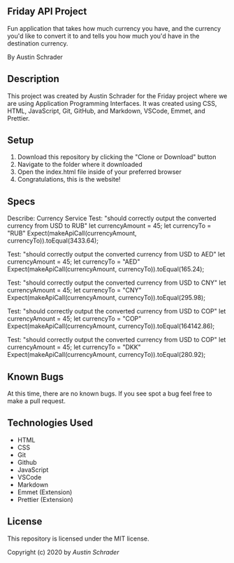 ## Friday API Project

Fun application that takes how much currency you have, and the currency you'd like to convert it to and tells you how much you'd have in the destination currency.

By Austin Schrader

## Description

This project was created by Austin Schrader for the Friday project where we are using Application Programming Interfaces. It was created using CSS, HTML, JavaScript, Git, GitHub, and Markdown, VSCode, Emmet, and Prettier.

## Setup

1. Download this repository by clicking the "Clone or Download" button
2. Navigate to the folder where it downloaded
3. Open the index.html file inside of your preferred browser
4. Congratulations, this is the website!

## Specs

Describe: Currency Service
Test: "should correctly output the converted currency from USD to RUB"
let currencyAmount = 45;
let currencyTo = "RUB"
Expect(makeApiCall(currencyAmount, currencyTo)).toEqual(3433.64);

Test: "should correctly output the converted currency from USD to AED"
let currencyAmount = 45;
let currencyTo = "AED"
Expect(makeApiCall(currencyAmount, currencyTo)).toEqual(165.24);

Test: "should correctly output the converted currency from USD to CNY"
let currencyAmount = 45;
let currencyTo = "CNY"
Expect(makeApiCall(currencyAmount, currencyTo)).toEqual(295.98);

Test: "should correctly output the converted currency from USD to COP"
let currencyAmount = 45;
let currencyTo = "COP"
Expect(makeApiCall(currencyAmount, currencyTo)).toEqual(164142.86);

Test: "should correctly output the converted currency from USD to COP"
let currencyAmount = 45;
let currencyTo = "DKK"
Expect(makeApiCall(currencyAmount, currencyTo)).toEqual(280.92);

## Known Bugs

At this time, there are no known bugs. If you see spot a bug feel free to make a pull request.

## Technologies Used

- HTML
- CSS
- Git
- Github
- JavaScript
- VSCode
- Markdown
- Emmet (Extension)
- Prettier (Extension)

## License

This repository is licensed under the MIT license.

Copyright (c) 2020 by _Austin Schrader_

